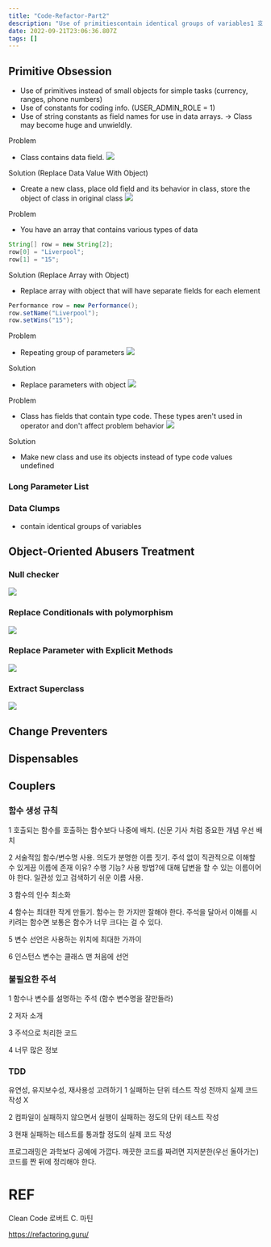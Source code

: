```yaml
---
title: "Code-Refactor-Part2"
description: "Use of primitiescontain identical groups of variables1 호출되는 함수를 호출하는 함수보다 나중에 배치. (신문 기사 처럼 중요한 개념 우선 배치 2 서술적임 함수/변수명 사용. 의도가 분명한 이름 짓기. 주석 없이 직관적으로 "
date: 2022-09-21T23:06:36.807Z
tags: []
---
```

## Primitive Obsession
- Use of primitives instead of small objects for simple tasks (currency, ranges, phone numbers)
- Use of constants for coding info. (USER_ADMIN_ROLE = 1)
- Use of string constants as field names for use in data arrays.
-> Class may become huge and unwieldly. 

Problem
- Class contains data field.
![](/images/40aa2584-f9d0-4c8b-abb6-0fc27fc4f17c-image.png)

Solution (Replace Data Value With Object)
- Create a new class, place old field and its behavior in class, store the object of class in original class
![](/images/67ee0735-d80e-484b-8656-b9d68b3cc0df-image.png)

Problem 
- You have an array that contains various types of data
```java
String[] row = new String[2];
row[0] = "Liverpool";
row[1] = "15";
```

Solution (Replace Array with Object)
- Replace array with object that will have separate fields for each element
```java
Performance row = new Performance();
row.setName("Liverpool");
row.setWins("15");
```

Problem
- Repeating group of parameters
![](/images/9255ad8d-1747-49a8-8507-fb9bb191127a-image.png)


Solution
- Replace parameters with object
![](/images/98ffbcfc-f86a-483d-be3a-4f139409d0ae-image.png)


Problem
- Class has fields that contain type code. These types aren't used in operator and don't affect problem behavior
![](/images/5ae3f3ae-319e-495a-8eb8-56dc46417e88-image.png)

Solution
- Make new class and use its objects instead of type code values
undefined



### Long Parameter List
### Data Clumps
- contain identical groups of variables


## Object-Oriented Abusers Treatment
### Null checker
![](/images/cd68e3d6-9560-438b-a49b-a662c77a5108-image.png)
### Replace Conditionals with polymorphism
![](/images/4fd35bde-3039-4ebf-853f-a9849b6e1fb4-image.png)
### Replace Parameter with Explicit Methods
![](/images/d2a6644c-5e3d-4cdb-8285-6c3b5c8cb389-image.png)
### Extract Superclass
![](/images/1d18f4f3-bea7-4bc3-9ea6-280fd4e8f2eb-image.png)

## Change Preventers
## Dispensables
## Couplers

### 함수 생성 규칙
1 호출되는 함수를 호출하는 함수보다 나중에 배치. (신문 기사 처럼 중요한 개념 우선 배치 

2 서술적임 함수/변수명 사용. 의도가 분명한 이름 짓기. 주석 없이 직관적으로 이해할 수 있게끔 이름에 존재 이유? 수행 기능? 사용 방법?에 대해 답변을 할 수 있는 이름이어야 한다. 일관성 있고 검색하기 쉬운 이름 사용. 

3 함수의 인수 최소화

4 함수는 최대한 작게 만들기. 함수는 한 가지만 잘해야 한다. 주석을 달아서 이해를 시키려는 함수면 보통은 함수가 너무 크다는 걸 수 있다. 

5 변수 선언은 사용하는 위치에 최대한 가까이

6 인스턴스 변수는 클래스 맨 처음에 선언 

### 불필요한 주석
1 함수나 변수를 설명하는 주석 (함수 변수명을 잘만들라) 

2 저자 소개 

3 주석으로 처리한 코드 

4 너무 많은 정보 

### TDD
유연성, 유지보수성, 재사용성 고려하기 
1 실패하는 단위 테스트 작성 전까지 실제 코드 작성 X

2 컴파일이 실패하지 않으면서 실행이 실패하는 정도의 단위 테스트 작성

3 현재 실패하는 테스트를 통과할 정도의 실제 코드 작성

프로그래밍은 과학보다 공예에 가깝다. 깨끗한 코드를 짜려면 지저분한(우선 돌아가는) 코드를 짠 뒤에 정리해야 한다. 

# REF 
Clean Code 로버트 C. 마틴

https://refactoring.guru/